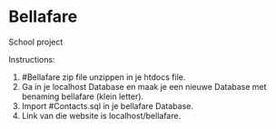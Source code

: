 # Bellafare
School project

Instructions:

1. #Bellafare zip file unzippen in je htdocs file.
2. Ga in je localhost Database en maak je een nieuwe Database met benaming bellafare (klein letter).
3. Import #Contacts.sql in je bellafare Database.
4. Link van die website is localhost/bellafare.

